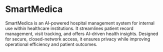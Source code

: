 # SmartMedica
SmartMedica is an AI-powered hospital management system for internal use within healthcare institutions. It streamlines patient record management, visit tracking, and offers AI-driven health insights. Designed for secure, closed-network access, it ensures privacy while improving operational efficiency and patient outcomes.
